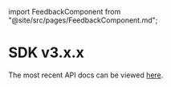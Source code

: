 import FeedbackComponent from "@site/src/pages/FeedbackComponent.md";

# SDK v3.x.x

The most recent API docs can be viewed [here](https://lit-js-sdk-v3-api-docs.vercel.app/).

<FeedbackComponent/>

